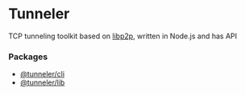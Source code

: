 # Tunneler 

TCP tunneling toolkit based on [libp2p](https://libp2p.io), written in Node.js and has API

### Packages

- [@tunneler/cli](./cli)
- [@tunneler/lib](./lib/docs)
